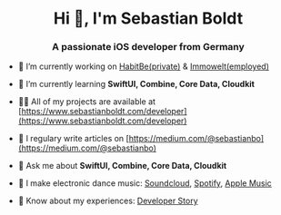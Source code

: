 <h1 align="center">Hi 👋, I'm Sebastian Boldt</h1>
<h3 align="center">A passionate iOS developer from Germany</h3>


- 🔭 I’m currently working on [HabitBe(private)](https://apps.apple.com/de/app/habitbe-weekly-habit-tracker/id1527811684) & [Immowelt(employed)](https://apps.apple.com/de/app/immowelt-immobiliensuche/id354119842)

- 🌱 I’m currently learning **SwiftUI, Combine, Core Data, Cloudkit**

- 👨‍💻 All of my projects are available at [https://www.sebastianboldt.com/developer](https://www.sebastianboldt.com/developer)

- 📝 I regulary write articles on [https://medium.com/@sebastianbo](https://medium.com/@sebastianbo)

- 💬 Ask me about **SwiftUI, Combine, Core Data, Cloudkit**

- 🎹 I make electronic dance music: [Soundcloud](https://soundcloud.com/sebastian_boldt), [Spotify](https://open.spotify.com/artist/10m1VL1DyqBfIJw54rOefh), [Apple Music](https://music.apple.com/de/artist/sebastian-boldt/487807420)

- 📄 Know about my experiences: [Developer Story](https://stackoverflow.com/users/story/1448340)
